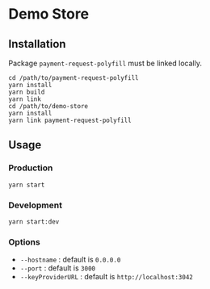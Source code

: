# Demo Store

## Installation

Package `payment-request-polyfill` must be linked locally.

```
cd /path/to/payment-request-polyfill
yarn install
yarn build
yarn link
cd /path/to/demo-store
yarn install
yarn link payment-request-polyfill
```

## Usage

### Production

`yarn start`

### Development

`yarn start:dev`

### Options

* `--hostname` : default is `0.0.0.0`
* `--port` : default is `3000`
* `--keyProviderURL` : default is `http://localhost:3042`
